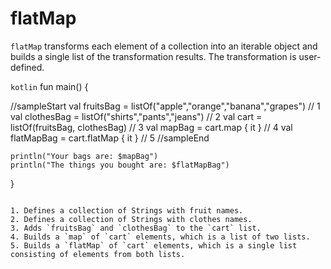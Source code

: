 # flatMap

`flatMap` transforms each element of a collection into an iterable object and builds a single list of the transformation results. The transformation is user-defined. 

```kotlin```
fun main() {

//sampleStart
    val fruitsBag = listOf("apple","orange","banana","grapes")  // 1
    val clothesBag = listOf("shirts","pants","jeans")           // 2
    val cart = listOf(fruitsBag, clothesBag)                    // 3
    val mapBag = cart.map { it }                                // 4
    val flatMapBag = cart.flatMap { it }                        // 5
//sampleEnd

    println("Your bags are: $mapBag")
    println("The things you bought are: $flatMapBag")
}
```

1. Defines a collection of Strings with fruit names.
2. Defines a collection of Strings with clothes names.
3. Adds `fruitsBag` and `clothesBag` to the `cart` list.
4. Builds a `map` of `cart` elements, which is a list of two lists.
5. Builds a `flatMap` of `cart` elements, which is a single list consisting of elements from both lists.